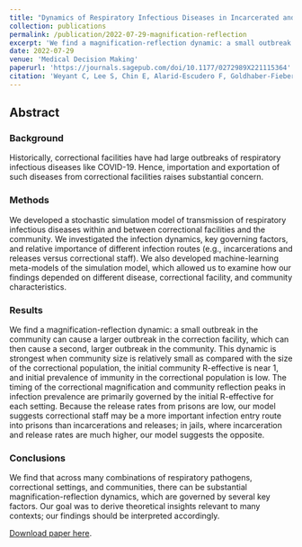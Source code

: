 ```yaml
---
title: "Dynamics of Respiratory Infectious Diseases in Incarcerated and Free-Living Populations: A Simulation Modeling Study"
collection: publications
permalink: /publication/2022-07-29-magnification-reflection
excerpt: 'We find a magnification-reflection dynamic: a small outbreak in a community can cause a larger outbreak in a correctional facility, which can then cause a second, larger outbreak in the community.For public health decision makers considering contexts most susceptible to this dynamic, we find that the dynamic is strongest when the community size is relatively small, initial community R-effective is near 1, and the initial prevalence of immunity in the correctional population is low; the timing of the correctional magnification and community reflection peaks in infection prevalence are primarily governed by the initial R-effective for each setting.'
date: 2022-07-29
venue: 'Medical Decision Making'
paperurl: 'https://journals.sagepub.com/doi/10.1177/0272989X221115364'
citation: 'Weyant C, Lee S, Chin E, Alarid-Escudero F, Goldhaber-Fiebert JD. The Dynamics of Respira- tory Infectious Diseases in Incarcerated and Free-Living Populations: A Simulation Modeling Study. Medical Decision Making, 2022 (Online first).'
---
```


## Abstract
### Background
Historically, correctional facilities have had large outbreaks of respiratory infectious diseases like COVID-19. Hence, importation and exportation of such diseases from correctional facilities raises substantial concern.

### Methods
We developed a stochastic simulation model of transmission of respiratory infectious diseases within and between correctional facilities and the community. We investigated the infection dynamics, key governing factors, and relative importance of different infection routes (e.g., incarcerations and releases versus correctional staff). We also developed machine-learning meta-models of the simulation model, which allowed us to examine how our findings depended on different disease, correctional facility, and community characteristics.

### Results
We find a magnification-reflection dynamic: a small outbreak in the community can cause a larger outbreak in the correction facility, which can then cause a second, larger outbreak in the community. This dynamic is strongest when community size is relatively small as compared with the size of the correctional population, the initial community R-effective is near 1, and initial prevalence of immunity in the correctional population is low. The timing of the correctional magnification and community reflection peaks in infection prevalence are primarily governed by the initial R-effective for each setting. Because the release rates from prisons are low, our model suggests correctional staff may be a more important infection entry route into prisons than incarcerations and releases; in jails, where incarceration and release rates are much higher, our model suggests the opposite.

### Conclusions
We find that across many combinations of respiratory pathogens, correctional settings, and communities, there can be substantial magnification-reflection dynamics, which are governed by several key factors. Our goal was to derive theoretical insights relevant to many contexts; our findings should be interpreted accordingly.


[Download paper here](https://journals.sagepub.com/doi/10.1177/0272989X221115364).